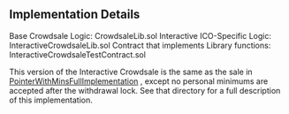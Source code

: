 ## Implementation Details

Base Crowdsale Logic: CrowdsaleLib.sol
Interactive ICO-Specific Logic: InteractiveCrowdsaleLib.sol
Contract that implements Library functions:  InteractiveCrowdsaleTestContract.sol

This version of the Interactive Crowdsale is the same as the sale in [PointerWithMinsFullImplementation](https://github.com/trueBitFoundation/interactive-coin-offerings/tree/master/LibVersions/PointerWithMinsFullImplementation) , except no personal minimums are accepted after the withdrawal lock. See that directory for a full description of this implementation.
